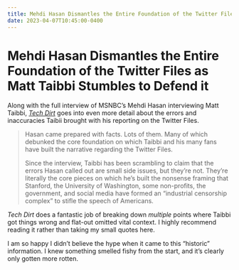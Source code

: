 ```yaml
---
title: Mehdi Hasan Dismantles the Entire Foundation of the Twitter Files as Matt Taibbi Stumbles to Defend it
date: 2023-04-07T10:45:00-0400
---
```


# Mehdi Hasan Dismantles the Entire Foundation of the Twitter Files as Matt Taibbi Stumbles to Defend it

Along with the full interview of MSNBC’s Mehdi Hasan interviewing Matt Taibbi, [_Tech Dirt_](https://www.techdirt.com/2023/04/07/mehdi-hasan-dismantles-the-entire-foundation-of-the-twitter-files-as-matt-taibbi-stumbles-to-defend-it/) goes into even more detail about the errors and inaccuracies Taibii brought with his reporting on the Twitter Files.

> Hasan came prepared with facts. Lots of them. Many of which debunked the core foundation on which Taibbi and his many fans have built the narrative regarding the Twitter Files.
> 
> Since the interview, Taibbi has been scrambling to claim that the errors Hasan called out are small side issues, but they’re not. They’re literally the core pieces on which he’s built the nonsense framing that Stanford, the University of Washington, some non-profits, the government, and social media have formed an “industrial censorship complex” to stifle the speech of Americans.

_Tech Dirt_ does a fantastic job of breaking down _multiple_ points where Taibbi got things wrong and flat-out omitted vital context. I highly recommend reading it rather than taking my small quotes here.

I am so happy I didn’t believe the hype when it came to this “historic” information. I knew something smelled fishy from the start, and it’s clearly only gotten more rotten.